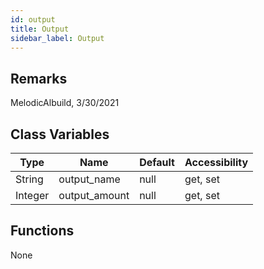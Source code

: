 ```yaml
---
id: output
title: Output
sidebar_label: Output
---
```


## Remarks
MelodicAlbuild, 3/30/2021

## Class Variables
| Type | Name | Default | Accessibility |
| --- | ----------- | --- | --- |
| String | output_name | null | get, set |
| Integer | output_amount | null | get, set |

## Functions

None